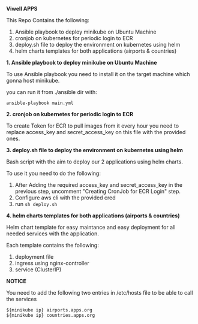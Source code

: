 **Viwell APPS**

This Repo Contains the following:
1. Ansible playbook to deploy minikube on Ubuntu Machine
2. cronjob on kubernetes for periodic login to ECR
3. deploy.sh file to deploy the environment on kubernetes using helm
4. helm charts templates for both applications (airports & countries)


**1. Ansible playbook to deploy minikube on Ubuntu Machine**

To use Ansible playbook you need to install it on the target machine which gonna host minikube.

you can run it from ./ansible dir with:
```
ansible-playbook main.yml
```
**2. cronjob on kubernetes for periodic login to ECR**

To create Token for ECR to pull images from it every hour you need to replace access_key and secret_access_key on this file with the provided ones.

**3. deploy.sh file to deploy the environment on kubernetes using helm**

Bash script with the aim to deploy our 2 applications using helm charts.

To use it you need to do the following:
1. After Adding the required access_key and secret_access_key in the previous step, uncomment "Creating CronJob for ECR Login" step.
2. Configure aws cli with the provided cred
3. run ``` sh deploy.sh ```

**4. helm charts templates for both applications (airports & countries)**

Helm chart template for easy maintance and easy deployment for all needed services with the application.

Each template contains the following:
1. deployment file
2. ingress using nginx-controller
3. service (ClusterIP)

**NOTICE**

You need to add the following two entries in /etc/hosts file to be able to call the services
```
${minikube ip} airports.apps.org
${minikube ip} countries.apps.org
```
   
